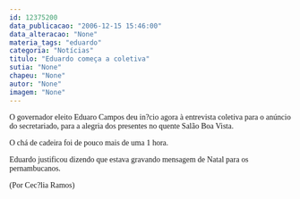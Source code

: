 ```yaml
---
id: 12375200
data_publicacao: "2006-12-15 15:46:00"
data_alteracao: "None"
materia_tags: "eduardo"
categoria: "Notícias"
titulo: "Eduardo começa a coletiva"
sutia: "None"
chapeu: "None"
autor: "None"
imagem: "None"
---
```

<p><P><FONT face=Verdana>O governador eleito Eduaro Campos deu in?cio agora à entrevista coletiva para o anúncio do secretariado, para a alegria dos presentes no quente Salão Boa Vista. </FONT></P></p>
<p><P><FONT face=Verdana>O chá de cadeira foi de pouco mais de uma 1 hora.</FONT></P></p>
<p><P><FONT face=Verdana>Eduardo justificou dizendo que estava gravando mensagem de Natal para os pernambucanos.</FONT></P></p>
<p><P><FONT face=Verdana>(Por Cec?lia Ramos)</FONT></P> </p>
